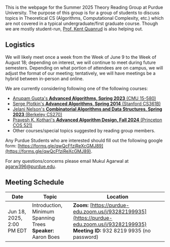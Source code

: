 This is the webpage for the Summer 2025 Theory Reading Group at Purdue University. The purpose of this group is for a group of students to discuss topics in Theoretical CS (Algorithms, Computational Complexity, etc.) which are not covered in a typical undergraduate/first graduate course. Though we are mostly student-run, [Prof. Kent Quanrud](https://kentquanrud.com/) is also helping out. 

## Logistics

We will likely meet once a week from the Week of June 9 to the Week of August 18; depending on interest, we will continue to meet during future semesters.
Depending on what portion of attendees are on campus, we will adjust the format of our meeting; tentatively, we will have meetings be a hybrid between in-person
and online.

We are currently considering following one of the following courses:
- [Anupam Gupta's **Advanced Algorithms, Spring 2023** (CMU 15-580)](https://www.cs.cmu.edu/afs/cs.cmu.edu/academic/class/15850-s23/www/oldindex.html)
- [Serge Plotkin's **Advanced Algorithms, Spring 2014** (Stanford CS361B)](https://web.stanford.edu/class/cs361b/)
- [Jelani Nelson's **Combinatorial Algorithms and Data Structures, Spring 2023** (Berkeley CS270)](https://cs270.org/spring23/home/)
- [Pravesh K. Kothari's **Advanced Algorithm Design, Fall 2024** (Princeton COS 521)](https://www.cs.princeton.edu/courses/archive/fall24/cos521/)
- Other courses/special topics suggested by reading group members.

Any Purdue Students who are interested should fill out the following google form: [https://forms.gle/qwQcFfziReXcGMJ89](https://forms.gle/qwQcFfziReXcGMJ89).

For any questions/concerns please email Mukul Agarwal at [agarw396@purdue.edu](mailto:agarw396@purdue.edu).

## Meeting Schedule

| Date | Topic | Location |
| ----- | ---- | -------- |
| Jun 18, 2025, 2:00 PM EDT | Introduction, Minimum Spanning Trees <br> **Speaker:** Aaron Boes | **Zoom:** [https://purdue-edu.zoom.us/j/93282199935](https://purdue-edu.zoom.us/j/93282199935) <br> **Meeting ID:** 932 8219 9935 (no password) |
